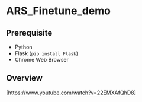 # ARS_Finetune_demo

## Prerequisite
- Python
- Flask (`pip install Flask`)
- Chrome Web Browser

## Overview
  [https://www.youtube.com/watch?v=22EMXAfQhD8]
